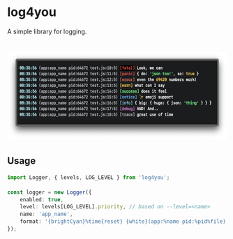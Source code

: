 # log4you

A simple library for logging.

<h1 align="left"><img style="height: 200px;" src=".github/screenshot.png"></h1>

## Usage

```ts
import Logger, { levels, LOG_LEVEL } from 'log4you';

const logger = new Logger({
	enabled: true,
	level: levels[LOG_LEVEL].priority, // based on --level=<name>
	name: 'app_name',
	format: '{brightCyan}%time{reset} {white}(app:%name pid:%pid%file) %color[%level]{reset}',
});
```
